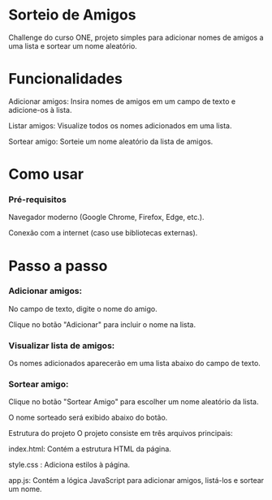 # Sorteio de Amigos
Challenge do curso ONE, projeto simples para adicionar nomes de amigos a uma lista e sortear um nome aleatório.

# Funcionalidades
Adicionar amigos: Insira nomes de amigos em um campo de texto e adicione-os à lista.

Listar amigos: Visualize todos os nomes adicionados em uma lista.

Sortear amigo: Sorteie um nome aleatório da lista de amigos.

# Como usar
### Pré-requisitos
Navegador moderno (Google Chrome, Firefox, Edge, etc.).

Conexão com a internet (caso use bibliotecas externas).

# Passo a passo
### Adicionar amigos:

No campo de texto, digite o nome do amigo.

Clique no botão "Adicionar" para incluir o nome na lista.

### Visualizar lista de amigos:

Os nomes adicionados aparecerão em uma lista abaixo do campo de texto.

### Sortear amigo:

Clique no botão "Sortear Amigo" para escolher um nome aleatório da lista.

O nome sorteado será exibido abaixo do botão.

Estrutura do projeto
O projeto consiste em três arquivos principais:

index.html: Contém a estrutura HTML da página.

style.css : Adiciona estilos à página.

app.js: Contém a lógica JavaScript para adicionar amigos, listá-los e sortear um nome.
